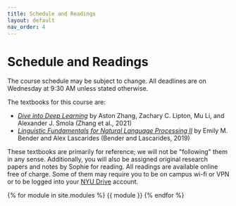 ```yaml
---
title: Schedule and Readings
layout: default
nav_order: 4
---
```


# Schedule and Readings

The course schedule may be subject to change. All deadlines are on Wednesday at 9:30 AM unless stated otherwise.

The textbooks for this course are:
* [_Dive into Deep Learning_](https://d2l.ai/index.html) by Aston Zhang, Zachary C. Lipton, Mu Li, and Alexander J.
Smola (Zhang et al., 2021)
* [_Linguistic Fundamentals for Natural Language Processing II_](https://www.morganclaypool.com/doi/abs/10.2200/S00935ED1V02Y201907HLT043)
by Emily M. Bender and Alex Lascarides (Bender and Lascarides, 2019)

These textbooks are primarily for reference; we will not be "following" them in any sense. Additionally, you will also
be assigned original research papers and notes by Sophie for reading. All readings are available online free of charge.
Some of them may require you to be on campus wi-fi or VPN or to be logged into your
[NYU Drive](https://www.nyu.edu/life/information-technology/communication-and-collaboration/document-collaboration-and-sharing/nyu-drive.html)
account.

{% for module in site.modules %}
{{ module }}
{% endfor %}